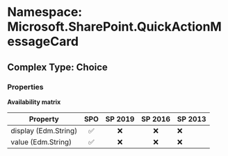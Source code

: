 # Namespace: Microsoft.SharePoint.QuickActionMessageCard

## Complex Type: Choice

### Properties

**Availability matrix**

Property | SPO | SP 2019 | SP 2016 | SP 2013
----------|:---:|:-------:|:-------:|:-------
display (Edm.String) | ✅ | ❌ | ❌ | ❌
value (Edm.String) | ✅ | ❌ | ❌ | ❌
